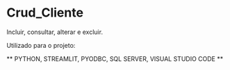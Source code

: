 # Crud_Cliente
Incluir, consultar, alterar e excluir.

Utilizado para o projeto:

** PYTHON, STREAMLIT, PYODBC, SQL SERVER, VISUAL STUDIO CODE **
